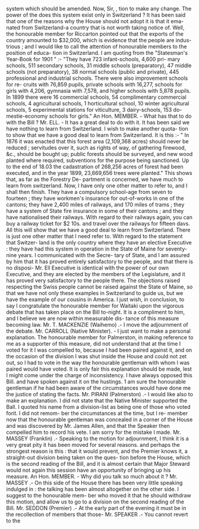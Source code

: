 system which should be amended. Now, Sir, , tion to make any change. The power of the does this system exist only in Switzerland ? It has been said that one of the reasons why the House should not adopt it is that it ema- nated from Switzerland-a country that is not worth taking notice of. Well, the honourable member for Riccarton pointed out that the exports of the country amounted to $32,000, which is evidence that the people are indus- trious ; and I would like to call the attention of honourable members to the position of educa- tion in Switzerland. I am quoting from the "Statesman's Year-Book for 1901 " :- "They have 723 infant-schools, 4,600 pri- mary schools, 511 secondary schools, 31 middle schools (preparatory), 47 middle schools (not preparatory), 38 normal schools (public and private), 445 professional and industrial schools. There were also improvement schools for re- cruits with 76,859 pupils, private schools with 16,277, schools for girls with 4,206, gymnasia with 7,578, and higher schools with 5,878 pupils. In 1899 there were 16 commercial schools, 54 complimentary commercial schools, 4 agricultural schools, 1 horticultural school, 10 winter agricultural schools, 5 experimental stations for viticulture, 3 dairy-schools, 153 do- mestie-economy schools for girls." An Hon. MEMBER. - What has that to do with the Bill ? Mr. ELL. - It has a great deal to do with it. It has been said we have nothing to learn from Switzerland. I wish to make another quota- tion to show that we have a good deal to learn from Switzerland. It is this :- " In 1876 it was enacted that this forest area (2,109,368 acres) should never be reduced ; servitudes over it, such as rights of way, of gathering firewood, &c., should be bought up; public forests should be surveyed, and new wood planted where required, subventions for the purpose being sanctioned. Up to the end of 18.03 the cadastration of 268,256 acres of forest had been executed, and in the year 1899, 23,669,656 trees were planted." This shows that, as far as the Forestry De- partment is concerned, we have much to learn from switzerland. Now, I have only one other matter to refer to, and I shall then finish. They have a compulsory school-age from seven to fourteen ; they have workmen's insurance for out-of-works in one of the cantons; they have 2,400 miles of railways, and 170 miles of trams ; they have a system of State fire insurance in some of their cantons ; and they have nationalised their railways. With regard to their railways again, you can buy a railway ticket for $2 10s. and travel over the railways for fifteen davs. All this will show that we have a good deal to learn from Switzerland. There is just one other matter that I need refer to. With regard to the statement that Switzer- land is the only country where they have an elective Executive : they have had this system in operation in the State of Maine for seventy- nine years. I communicated with the Secre- tary of State, and I am assured by him that it has proved entirely satisfactory to the people, and that there is no disposi- Mr. Ell Executive is identical with the power of our own Executive, and they are elected by the members of the Legislature, and it has proved very satisfactory to the people there. The objections raised respecting the Swiss people cannot be raised against the State of Maine, so that we have not only these examples in Switzerland to guide us, but we have the example of our cousins in America. I just wish, in conclusion, to say I congratulate the honourable member for Waitaki upon the vigorous debate that has taken place on the Bill to-night. It is a compliment to him, and I believe we are now within measurable dis- tance of this measure becoming law. Mr. T. MACKENZIE (Waihemo) .- I move the adjournment of the debate. Mr. CARROLL (Native Minister). - I just want to make a personal explanation. The honourable member for Palmerston, in making reference to me as a supporter of this measure, did not understand that at the time I voted for it I was compelled to, because I had been paired against it, and on the occasion of the division I was shut inside the House and could not zet out, so I had to vote in the way the honourable gentleman with whom I was paired would have voted. It is only fair this explanation should be made, lest I might come under the charge of inconsistency. I have always opposed this Bill. and have spoken against it on the hustings. 1 am sure the honourable gentleman if he had been aware of the circumstances would have done me the justice of stating the facts. Mr. PIRANI (Palmerston) .- I would like also to make an explanation. I did not state that the Native Minister supported the Ball. I quoted his name from a division-list as being one of those who voted forit. I did not remom- ber the circumstances at the time, but I re- member now that the honourable gentleman was concealed in a corner of the House and was discovered by Mr. James Allen, and that the Speaker then compelled him to record his vete. I am sorry for the mistake I made. Mr. MASSEY (Franklin) .- Speaking to the motion for adjournment, I think it is a very great pity it has been moved for several reasons. and perhaps the strongest reason is this : that it would prevent, and the Premier knows it, a straight-out division being taken on the ques- tion before the House, which is the second reading of the Bill, and it is almost certain that Major Steward would not again this session have an opportunity of bringing up his measure. An Hon. MEMBER. - Why did you talk so much about it ? Mr. MASSEY .- On this side of the House there has been very little speaking indulged in : the talking has been almost altogether on the other side. I suggest to the honourable mem- ber who moved it that he should withdraw this motion, and allow us to go to a division on the second reading of the Bill. Mr. SEDDON (Premier) .- At the early part of the evening it must be in the recollection of members that those- Mr. SPEAKER .- You cannot revert to the 